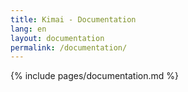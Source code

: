 ```yaml
---
title: Kimai - Documentation
lang: en
layout: documentation
permalink: /documentation/
---
```


{% include pages/documentation.md %}
 
